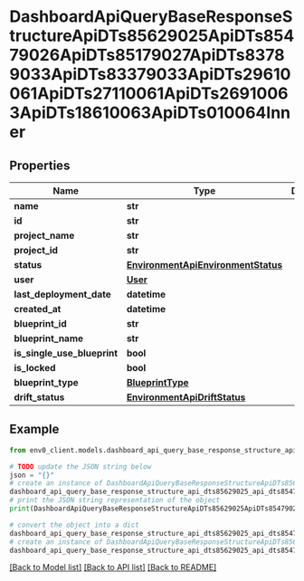 # DashboardApiQueryBaseResponseStructureApiDTs85629025ApiDTs85479026ApiDTs85179027ApiDTs83789033ApiDTs83379033ApiDTs29610061ApiDTs27110061ApiDTs26910063ApiDTs18610063ApiDTs010064Inner


## Properties

Name | Type | Description | Notes
------------ | ------------- | ------------- | -------------
**name** | **str** |  | 
**id** | **str** |  | 
**project_name** | **str** |  | 
**project_id** | **str** |  | 
**status** | [**EnvironmentApiEnvironmentStatus**](EnvironmentApiEnvironmentStatus.md) |  | 
**user** | [**User**](User.md) |  | 
**last_deployment_date** | **datetime** |  | 
**created_at** | **datetime** |  | 
**blueprint_id** | **str** |  | 
**blueprint_name** | **str** |  | 
**is_single_use_blueprint** | **bool** |  | [optional] 
**is_locked** | **bool** |  | 
**blueprint_type** | [**BlueprintType**](BlueprintType.md) |  | 
**drift_status** | [**EnvironmentApiDriftStatus**](EnvironmentApiDriftStatus.md) |  | 

## Example

```python
from env0_client.models.dashboard_api_query_base_response_structure_api_dts85629025_api_dts85479026_api_dts85179027_api_dts83789033_api_dts83379033_api_dts29610061_api_dts27110061_api_dts26910063_api_dts18610063_api_dts010064_inner import DashboardApiQueryBaseResponseStructureApiDTs85629025ApiDTs85479026ApiDTs85179027ApiDTs83789033ApiDTs83379033ApiDTs29610061ApiDTs27110061ApiDTs26910063ApiDTs18610063ApiDTs010064Inner

# TODO update the JSON string below
json = "{}"
# create an instance of DashboardApiQueryBaseResponseStructureApiDTs85629025ApiDTs85479026ApiDTs85179027ApiDTs83789033ApiDTs83379033ApiDTs29610061ApiDTs27110061ApiDTs26910063ApiDTs18610063ApiDTs010064Inner from a JSON string
dashboard_api_query_base_response_structure_api_dts85629025_api_dts85479026_api_dts85179027_api_dts83789033_api_dts83379033_api_dts29610061_api_dts27110061_api_dts26910063_api_dts18610063_api_dts010064_inner_instance = DashboardApiQueryBaseResponseStructureApiDTs85629025ApiDTs85479026ApiDTs85179027ApiDTs83789033ApiDTs83379033ApiDTs29610061ApiDTs27110061ApiDTs26910063ApiDTs18610063ApiDTs010064Inner.from_json(json)
# print the JSON string representation of the object
print(DashboardApiQueryBaseResponseStructureApiDTs85629025ApiDTs85479026ApiDTs85179027ApiDTs83789033ApiDTs83379033ApiDTs29610061ApiDTs27110061ApiDTs26910063ApiDTs18610063ApiDTs010064Inner.to_json())

# convert the object into a dict
dashboard_api_query_base_response_structure_api_dts85629025_api_dts85479026_api_dts85179027_api_dts83789033_api_dts83379033_api_dts29610061_api_dts27110061_api_dts26910063_api_dts18610063_api_dts010064_inner_dict = dashboard_api_query_base_response_structure_api_dts85629025_api_dts85479026_api_dts85179027_api_dts83789033_api_dts83379033_api_dts29610061_api_dts27110061_api_dts26910063_api_dts18610063_api_dts010064_inner_instance.to_dict()
# create an instance of DashboardApiQueryBaseResponseStructureApiDTs85629025ApiDTs85479026ApiDTs85179027ApiDTs83789033ApiDTs83379033ApiDTs29610061ApiDTs27110061ApiDTs26910063ApiDTs18610063ApiDTs010064Inner from a dict
dashboard_api_query_base_response_structure_api_dts85629025_api_dts85479026_api_dts85179027_api_dts83789033_api_dts83379033_api_dts29610061_api_dts27110061_api_dts26910063_api_dts18610063_api_dts010064_inner_from_dict = DashboardApiQueryBaseResponseStructureApiDTs85629025ApiDTs85479026ApiDTs85179027ApiDTs83789033ApiDTs83379033ApiDTs29610061ApiDTs27110061ApiDTs26910063ApiDTs18610063ApiDTs010064Inner.from_dict(dashboard_api_query_base_response_structure_api_dts85629025_api_dts85479026_api_dts85179027_api_dts83789033_api_dts83379033_api_dts29610061_api_dts27110061_api_dts26910063_api_dts18610063_api_dts010064_inner_dict)
```
[[Back to Model list]](../README.md#documentation-for-models) [[Back to API list]](../README.md#documentation-for-api-endpoints) [[Back to README]](../README.md)


